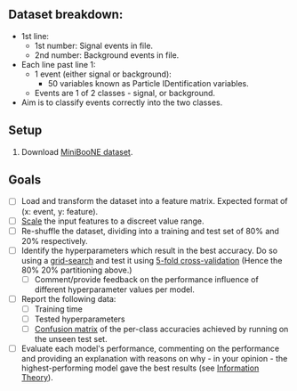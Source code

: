 ## Dataset breakdown:

* 1st line:
  * 1st number: Signal events in file.
  * 2nd number: Background events in file.
* Each line past line 1:
  * 1 event (either signal or background):
    * 50 variables known as Particle IDentification variables.
  * Events are 1 of 2 classes - signal, or background.
* Aim is to classify events correctly into the two classes.

## Setup

1. Download [MiniBooNE dataset](https://archive.ics.uci.edu/ml/datasets/MiniBooNE+particle+identification).

## Goals

* [ ] Load and transform the dataset into a feature matrix. Expected format of (x: event, y: feature).
* [ ] [Scale](https://en.wikipedia.org/wiki/Feature_scaling) the input features to a discreet value range.
* [ ] Re-shuffle the dataset, dividing into a training and test set of 80% and 20% respectively.
* [ ] Identify the hyperparameters which result in the best accuracy. Do so using a [grid-search](https://machinelearningmastery.com/hyperparameter-optimization-with-random-search-and-grid-search/) and test it using [5-fold cross-validation](https://machinelearningmastery.com/hyperparameter-optimization-with-random-search-and-grid-search/) (Hence the 80% 20% partitioning above.)
  * [ ] Comment/provide feedback on the performance influence of different hyperparameter values per model.
* [ ] Report the following data:
  * [ ] Training time
  * [ ] Tested hyperparameters
  * [ ] [Confusion matrix](https://en.wikipedia.org/wiki/Confusion_matrix) of the per-class accuracies achieved by running on the unseen test set.
* [ ] Evaluate each model's performance, commenting on the performance and providing an explanation with reasons on why - in your opinion - the highest-performing model gave the best results (see [Information Theory](https://en.wikipedia.org/wiki/Information_theory)).
